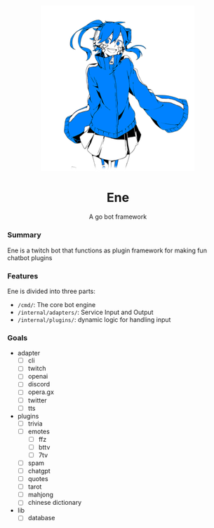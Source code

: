 <p align="center">
  <img src="./web/ene/ene.png" width="350"/>
</p>
<h1 align="center">Ene</h1>
<p align="center">A go bot framework</p>

### Summary
Ene is a twitch bot that functions as plugin framework for making fun chatbot plugins

### Features
Ene is divided into three parts:
* `/cmd/`: The core bot engine
* `/internal/adapters/`: Service Input and Output
* `/internal/plugins/`: dynamic logic for handling input

### Goals
* adapter
  - [ ] cli
  - [ ] twitch
  - [ ] openai
  - [ ] discord
  - [ ] opera.gx
  - [ ] twitter
  - [ ] tts
* plugins
  - [ ] trivia
  - [ ] emotes
    - [ ] ffz
    - [ ] bttv
    - [ ] 7tv
  - [ ] spam
  - [ ] chatgpt
  - [ ] quotes
  - [ ] tarot
  - [ ] mahjong
  - [ ] chinese dictionary
* lib 
  - [ ] database